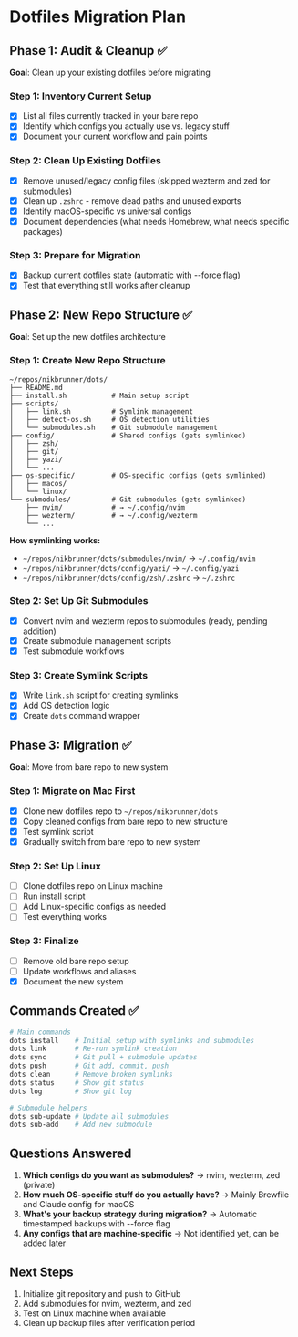 # Dotfiles Migration Plan

## Phase 1: Audit & Cleanup ✅

**Goal**: Clean up your existing dotfiles before migrating

### Step 1: Inventory Current Setup

- [x] List all files currently tracked in your bare repo
- [x] Identify which configs you actually use vs. legacy stuff
- [x] Document your current workflow and pain points

### Step 2: Clean Up Existing Dotfiles

- [x] Remove unused/legacy config files (skipped wezterm and zed for submodules)
- [x] Clean up `.zshrc` - remove dead paths and unused exports
- [x] Identify macOS-specific vs universal configs
- [x] Document dependencies (what needs Homebrew, what needs specific packages)

### Step 3: Prepare for Migration

- [x] Backup current dotfiles state (automatic with --force flag)
- [x] Test that everything still works after cleanup

## Phase 2: New Repo Structure ✅

**Goal**: Set up the new dotfiles architecture

### Step 1: Create New Repo Structure

```
~/repos/nikbrunner/dots/
├── README.md
├── install.sh           # Main setup script
├── scripts/
│   ├── link.sh          # Symlink management
│   ├── detect-os.sh     # OS detection utilities
│   └── submodules.sh    # Git submodule management
├── config/              # Shared configs (gets symlinked)
│   ├── zsh/
│   ├── git/
│   ├── yazi/
│   └── ...
├── os-specific/         # OS-specific configs (gets symlinked)
│   ├── macos/
│   └── linux/
└── submodules/          # Git submodules (gets symlinked)
    ├── nvim/            # → ~/.config/nvim
    ├── wezterm/         # → ~/.config/wezterm
    └── ...
```

**How symlinking works:**
- `~/repos/nikbrunner/dots/submodules/nvim/` → `~/.config/nvim`
- `~/repos/nikbrunner/dots/config/yazi/` → `~/.config/yazi`
- `~/repos/nikbrunner/dots/config/zsh/.zshrc` → `~/.zshrc`

### Step 2: Set Up Git Submodules

- [x] Convert nvim and wezterm repos to submodules (ready, pending addition)
- [x] Create submodule management scripts
- [x] Test submodule workflows

### Step 3: Create Symlink Scripts

- [x] Write `link.sh` script for creating symlinks
- [x] Add OS detection logic
- [x] Create `dots` command wrapper

## Phase 3: Migration ✅

**Goal**: Move from bare repo to new system

### Step 1: Migrate on Mac First

- [x] Clone new dotfiles repo to `~/repos/nikbrunner/dots`
- [x] Copy cleaned configs from bare repo to new structure
- [x] Test symlink script
- [x] Gradually switch from bare repo to new system

### Step 2: Set Up Linux

- [ ] Clone dotfiles repo on Linux machine
- [ ] Run install script
- [ ] Add Linux-specific configs as needed
- [ ] Test everything works

### Step 3: Finalize

- [ ] Remove old bare repo setup
- [ ] Update workflows and aliases
- [x] Document the new system

## Commands Created ✅

```bash
# Main commands
dots install    # Initial setup with symlinks and submodules
dots link       # Re-run symlink creation
dots sync       # Git pull + submodule updates
dots push       # Git add, commit, push
dots clean      # Remove broken symlinks
dots status     # Show git status
dots log        # Show git log

# Submodule helpers
dots sub-update # Update all submodules
dots sub-add    # Add new submodule
```

## Questions Answered

1. **Which configs do you want as submodules?** → nvim, wezterm, zed (private)
2. **How much OS-specific stuff do you actually have?** → Mainly Brewfile and Claude config for macOS
3. **What's your backup strategy during migration?** → Automatic timestamped backups with --force flag
4. **Any configs that are machine-specific** → Not identified yet, can be added later

## Next Steps

1. Initialize git repository and push to GitHub
2. Add submodules for nvim, wezterm, and zed
3. Test on Linux machine when available
4. Clean up backup files after verification period
